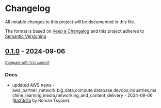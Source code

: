 # Changelog

All notable changes to this project will be documented in this file.

The format is based on [Keep a Changelog](http://keepachangelog.com/en/1.0.0/)
and this project adheres to [Semantic Versioning](http://semver.org/spec/v2.0.0.html).

<!-- insertion marker -->
## [0.1.0](https://github.com/tsypuk/aws-news/releases/tag/ver-2024-09-060.1.0) - 2024-09-06

<small>[Compare with first commit](https://github.com/tsypuk/aws-news/compare/22bccf465036ca225ab04eb79c099171bc84a2d9...ver-2024-09-06)</small>

### Docs

- updated AWS news - aws_partner_network,big_data,compute,database,devops,industries,machine_learning,media,networking_and_content_delivery - 2024-09-06 ([8a23d1b](https://github.com/tsypuk/aws-news/commit/8a23d1ba94d81bbf3cb8aef33a42e84858c59de0) by Roman Tsypuk).


